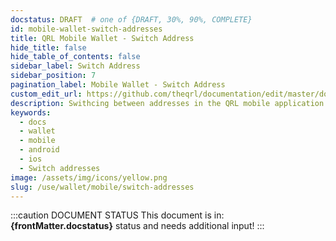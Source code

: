 ```yaml
---
docstatus: DRAFT  # one of {DRAFT, 30%, 90%, COMPLETE}
id: mobile-wallet-switch-addresses
title: QRL Mobile Wallet - Switch Address
hide_title: false
hide_table_of_contents: false
sidebar_label: Switch Address
sidebar_position: 7
pagination_label: Mobile Wallet - Switch Address
custom_edit_url: https://github.com/theqrl/documentation/edit/master/docs/basics/what-is-qrl.md
description: Swithcing between addresses in the QRL mobile application.
keywords:
  - docs
  - wallet
  - mobile
  - android
  - ios
  - Switch addresses
image: /assets/img/icons/yellow.png
slug: /use/wallet/mobile/switch-addresses
---
```


:::caution DOCUMENT STATUS 
<span>This document is in: <b>{frontMatter.docstatus}</b> status and needs additional input!</span>
:::